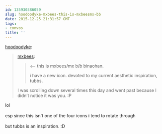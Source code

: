 ```yaml
---
id: 135930386059
slug: hoodoodyke-mxbees-this-is-mxbeesmx-bb
date: 2015-12-25 21:31:57 GMT
tags:
- convos
title: ''
---
```

<p><a class="tumblr_blog" href="http://hoodoodyke.tumblr.com/post/135930243964">hoodoodyke</a>:</p>
<blockquote>
<p><a class="tumblr_blog" href="http://mxbees.tumblr.com/post/135921179139">mxbees</a>:</p>
<blockquote>
<p>&lt;— this is mxbees/mx b/b binaohan.</p>

<p>i have a new icon. devoted to my current aesthetic inspiration, tubbs.</p>
</blockquote>
<p>I was scrolling down several times this day and went past because I didn’t notice it was you. :P</p>
</blockquote>

<p>lol<br/><br/>esp since this isn't one of the four icons i tend to rotate through<br/><br/>but tubbs is an inspiration. :D</p>